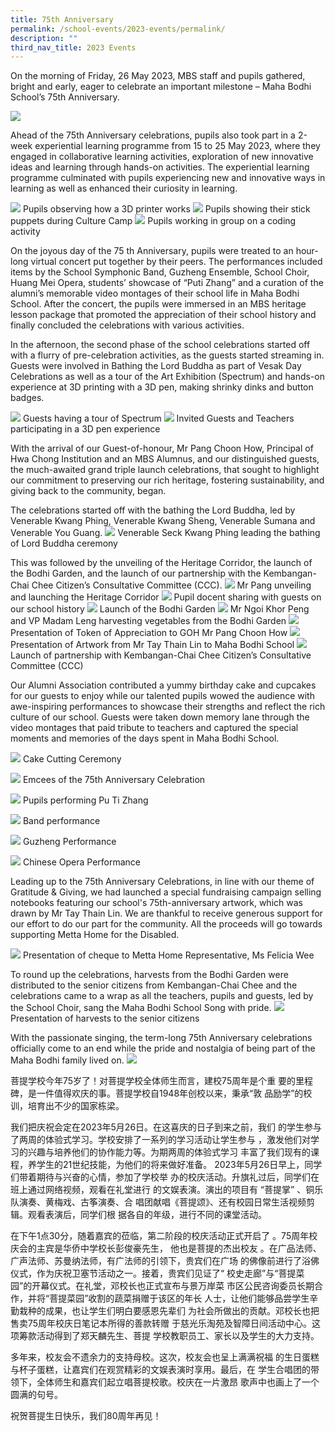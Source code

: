 ```yaml
---
title: 75th Anniversary
permalink: /school-events/2023-events/permalink/
description: ""
third_nav_title: 2023 Events
---
```

On the morning of Friday, 26 May 2023, MBS staff and pupils gathered, bright and early, eager to celebrate an important milestone – Maha Bodhi School’s 75th Anniversary.

![](/images/maha-bodhi-ws-b_61187653.png)

Ahead of the 75th Anniversary celebrations, pupils also took part in a 2-week experiential learning programme from 15 to 25 May 2023, where they engaged in collaborative learning activities, exploration of new innovative ideas and learning through hands-on activities. The experiential learning programme culminated with pupils experiencing new and innovative ways in learning as well as enhanced their curiosity in learning.

![](/images/75th%20anniversary/anniversary%20makerspace.jpg)
Pupils observing how a 3D printer works
![](/images/75th%20anniversary/img_1109%20(1).jpg)
Pupils showing their stick puppets during Culture Camp
![](/images/75th%20anniversary/anniveersary%20makerspace%202.jpg)
Pupils working in group on a coding activity

On the joyous day of the 75 th Anniversary, pupils were treated to an hour-long virtual concert put together by their peers. The performances included items by the School Symphonic Band, Guzheng Ensemble, School Choir, Huang Mei Opera, students’ showcase of “Puti Zhang” and a curation of the alumni’s memorable video montages of their school life in Maha Bodhi School. After the concert, the pupils were immersed in an MBS heritage lesson package that promoted the appreciation of their school history and
finally concluded the celebrations with various activities.

In the afternoon, the second phase of the school celebrations started off with a flurry of
pre-celebration activities, as the guests started streaming in. Guests were involved in
Bathing the Lord Buddha as part of Vesak Day Celebrations as well as a tour of the Art
Exhibition (Spectrum) and hands-on experience at 3D printing with a 3D pen, making
shrinky dinks and button badges.

![](/images/75th%20anniversary/spectrum%20w%20guests.jpg)
Guests having a tour of Spectrum
![](/images/75th%20anniversary/makerspace.jpeg)
Invited Guests and Teachers participating in a 3D pen experience 

With the arrival of our Guest-of-honour, Mr Pang Choon How, Principal of Hwa Chong
Institution and an MBS Alumnus, and our distinguished guests, the much-awaited grand
triple launch celebrations, that sought to highlight our commitment to preserving our rich
heritage, fostering sustainability, and giving back to the community, began. 

The celebrations started off with the bathing the Lord Buddha, led by Venerable Kwang
Phing, Venerable Kwang Sheng, Venerable Sumana and Venerable You Guang. 
![](/images/75th%20anniversary/bathing%20of%20lord%20buddha.jpg)
Venerable Seck Kwang Phing leading the bathing of Lord Buddha ceremony

This
was followed by the unveiling of the Heritage Corridor, the launch of the Bodhi Garden,
and the launch of our partnership with the Kembangan-Chai Chee Citizen’s Consultative
Committee (CCC).
![](/images/75th%20anniversary/school%20bell.jpg)
Mr Pang unveiling and launching the Heritage Corridor
![](/images/75th%20anniversary/heritage%20corridor.jpg)
Pupil docent sharing with guests on our school history
![](/images/75th%20anniversary/bodhi%20garden%20opening.jpg)
Launch of the Bodhi Garden
![](/images/75th%20anniversary/bodhi%20garden.jpg)
Mr Ngoi Khor Peng and VP Madam Leng harvesting vegetables from the Bodhi Garden
![](/images/75th%20anniversary/mr%20pang%20choon%20how.jpg)
Presentation of Token of Appreciation to GOH Mr Pang Choon How
![](/images/75th%20anniversary/mr%20tay%20thain%20lin.jpg)
Presentation of Artwork from Mr Tay Thain Lin to Maha Bodhi School
![](/images/75th%20anniversary/kcccc%20.jpg)
Launch of partnership with Kembangan-Chai Chee Citizen’s Consultative
Committee (CCC) 


Our Alumni Association contributed a yummy birthday cake and cupcakes for our guests
to enjoy while our talented pupils wowed the audience with awe-inspiring performances
to showcase their strengths and reflect the rich culture of our school. Guests were taken
down memory lane through the video montages that paid tribute to teachers and
captured the special moments and memories of the days spent in Maha Bodhi School.

![](/images/75th%20anniversary/cake%20cutting%20new.jpg)
Cake Cutting Ceremony

![](/images/75th%20anniversary/emcees.jpg)
Emcees of the 75th Anniversary Celebration

![](/images/75th%20anniversary/pu%20ti%20zhang.jpg)
Pupils performing Pu Ti Zhang 

![](/images/75th%20anniversary/band%20perform.jpg)
Band performance 

![](/images/75th%20anniversary/guzheng.jpg)
Guzheng Performance

![](/images/75th%20anniversary/opera%20.jpg)
Chinese Opera Performance

Leading up to the 75th Anniversary Celebrations, in line with our theme of Gratitude &
Giving, we had launched a special fundraising campaign selling notebooks featuring our
school's 75th-anniversary artwork, which was drawn by Mr Tay Thain Lin. We are
thankful to receive generous support for our effort to do our part for the community. All
the proceeds will go towards supporting Metta Home for the Disabled. 

![](/images/75th%20anniversary/metta%20home.jpg)
Presentation of cheque to Metta Home Representative, Ms Felicia Wee

To round up the
celebrations, harvests from the Bodhi Garden were distributed to the senior citizens
from Kembangan-Chai Chee and the celebrations came to a wrap as all the teachers,
pupils and guests, led by the School Choir, sang the Maha Bodhi School Song with
pride. 
![](/images/75th%20anniversary/presentation%20of%20vege.jpg)
Presentation of harvests to the senior citizens

With the passionate singing, the term-long 75th Anniversary celebrations officially
come to an end while the pride and nostalgia of being part of the Maha Bodhi family
lived on.
![](/images/75th%20anniversary/choir%20%20.jpg)

菩提学校今年75岁了！对菩提学校全体师生而言，建校75周年是个重
要的里程碑，是一件值得欢庆的事。菩提学校自1948年创校以来，秉承“敦
品励学”的校训，培育出不少的国家栋梁。

我们把庆祝会定在2023年5月26日。在这喜庆的日子到来之前，我们
的学生参与了两周的体验式学习。学校安排了一系列的学习活动让学生参与
，激发他们对学习的兴趣与培养他们的协作能力等。为期两周的体验式学习
丰富了我们现有的课程，养学生的21世纪技能，为他们的将来做好准备。
2023年5月26日早上，同学们带着期待与兴奋的心情，参加了学校举
办的校庆活动。升旗礼过后，同学们在班上通过网络视频，观看在礼堂进行
的文娱表演。演出的项目有 “菩提掌” 、铜乐队演奏、黄梅戏、古筝演奏、合
唱团献唱《菩提颂》、还有校园日常生活视频剪辑。观看表演后，同学们根
据各自的年级，进行不同的课堂活动。

在下午1点30分，随着嘉宾的莅临，第二阶段的校庆活动正式开启了
。75周年校庆会的主宾是华侨中学校长彭俊豪先生， 他也是菩提的杰出校友
。在广品法师、广声法师、苏曼纳法师，有广法师的引领下，贵宾们在广场
的佛像前进行了浴佛仪式，作为庆祝卫塞节活动之一。接着，贵宾们见证了“
校史走廊”与“菩提菜园”的开幕仪式。在礼堂，邓校长也正式宣布与景万岸菜
市区公民咨询委员长期合作，并将“菩提菜园”收割的蔬菜捐赠于该区的年长
人士，让他们能够品尝学生辛勤栽种的成果，也让学生们明白要感恩先辈们
为社会所做出的贡献。邓校长也把售卖75周年校庆日笔记本所得的善款转赠
于慈光乐淘苑及智障日间活动中心。这项筹款活动得到了郑天麟先生、菩提
学校教职员工、家长以及学生的大力支持。

多年来，校友会不遗余力的支持母校。这次，校友会也呈上满满祝福
的生日蛋糕与杯子蛋糕，让嘉宾们在观赏精彩的文娱表演时享用。最后，在
学生合唱团的带领下，全体师生和嘉宾们起立唱菩提校歌。校庆在一片激昂
歌声中也画上了一个圆满的句号。

祝贺菩提生日快乐，我们80周年再见！